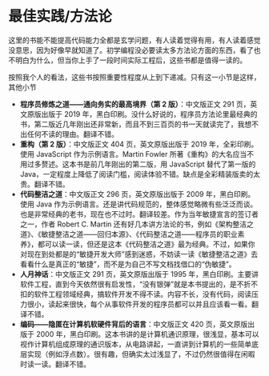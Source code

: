 # 最佳实践/方法论

这里的书能不能提高代码能力全都是玄学问题，有人读着觉得有用，有人读着感觉没意思，因为好像早就知道了。初学编程没必要读太多方法论方面的东西，看了也不明白为什么，但当你上手了一段时间实际工程后，这些书都是值得一读的。

按照我个人的看法，这些书按照重要性程度从上到下递减。只有这一小节是这样，其他小节

- **程序员修炼之道——通向务实的最高境界（第 2 版）**：中文版正文 291 页，英文原版出版于 2019 年，黑白印刷。没什么好说的，程序员方法论里最经典的书，第二版近几年刚出还非常新，而且不到三百页的书一天就读完了，我想不出任何不读的理由。翻译不错。
- **重构（第 2 版）**：中文版正文 404 页，英文原版出版于 2019 年，全彩印刷。使用 JavaScript 作为示例语言。Martin Fowler 所著《重构》的大名应当不用过多赘述。这本书是前几年刚出的第二版，用 JavaScript 替代了第一版的 Java，一定程度上降低了阅读门槛，阅读体验不错。缺点是全彩精装版卖的太贵。翻译不错。
- **代码整洁之道**：中文版正文 296 页，英文原版出版于 2009 年，黑白印刷。使用 Java 作为示例语言。还是讲代码规范的，整体感觉略微有些泛泛而谈。也是非常经典的老书，现在也不过时。翻译较差。作为当年敏捷宣言的签订者之一，作者 Robert C. Martin 还有好几本讲方法论的书，例如《架构整洁之道》、《敏捷整洁之道——回归本源》、《代码整洁之道——程序员的职业素养》，都可以读一读，但还是这本《代码整洁之道》最为经典。不过，如果你对现在到处都是的“敏捷开发大师”感到迷惑，不妨读一读《敏捷整洁之道》去看看什么是真正的“敏捷”，而不是为自己不写文档找借口的“伪敏捷”。
- **人月神话**：中文版正文 291 页，英文原版出版于 1995 年，黑白印刷。主要讲软件工程，直到今天依然很有启发性，“没有银弹”就是本书提出的，是不折不扣的软件工程领域经典，搞软件开发不得不读。内容不长，没有代码，阅读压力很小，读起来很快，每个从事软件开发的程序员都可以并且应该看一看。翻译不错。
- **编码——隐匿在计算机软硬件背后的语言**：中文版正文 420 页，英文原版出版于 2000 年，黑白印刷。这本书讲的是计算机通识原理，很浅显，基本可以视作计算机组成原理的通识版本，从电路讲起，一直讲到计算机的一些简单底层实现（例如浮点数）。很有趣，但确实太过浅显了，不过仍然很值得在闲暇时读一读。翻译不错。
